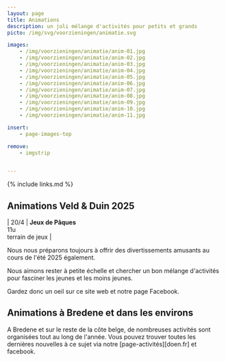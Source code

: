 ```yaml
---
layout: page
title: Animations
description: un joli mélange d'activités pour petits et grands
picto: /img/svg/voorzieningen/animatie.svg

images:
    - /img/voorzieningen/animatie/anim-01.jpg
    - /img/voorzieningen/animatie/anim-02.jpg
    - /img/voorzieningen/animatie/anim-03.jpg
    - /img/voorzieningen/animatie/anim-04.jpg
    - /img/voorzieningen/animatie/anim-05.jpg
    - /img/voorzieningen/animatie/anim-06.jpg
    - /img/voorzieningen/animatie/anim-07.jpg
    - /img/voorzieningen/animatie/anim-08.jpg
    - /img/voorzieningen/animatie/anim-09.jpg
    - /img/voorzieningen/animatie/anim-10.jpg
    - /img/voorzieningen/animatie/anim-11.jpg

insert:
    - page-images-top

remove:
    - imgstrip


---
```

{% include links.md %}

## Animations Veld & Duin 2025


| 20/4  | **Jeux de Pâques**<br>11u <br>terrain de jeux  |

Nous nous préparons toujours à offrir des divertissements amusants au cours de l'été 2025 également.

Nous aimons rester à petite échelle et chercher un bon mélange d'activités pour fasciner les jeunes et les moins jeunes.

Gardez donc un oeil sur ce site web et notre page Facebook.

<!-- behouden voor volgende jaren
Nous nous préparons toujours à offrir des divertissements amusants au cours de l'été 2023 également.

Nous aimons rester à petite échelle et chercher un bon mélange d'activités pour fasciner les jeunes et les moins jeunes.

Gardez donc un œil sur ce site web et notre page Facebook.
-->

## Animations à Bredene et dans les environs

A Bredene et sur le reste de la côte belge, de nombreuses activités sont organisées tout au long de l'année.
Vous pouvez trouver toutes les dernières nouvelles à ce sujet via notre [page-activités][doen.fr] et facebook.
